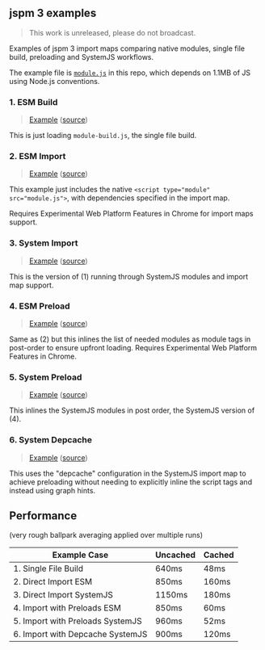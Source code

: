 ## jspm 3 examples

> This work is unreleased, please do not broadcast.

Examples of jspm 3 import maps comparing native modules, single file build, preloading and SystemJS workflows.

The example file is [`module.js`](https://github.com/guybedford/jspm3-examples/blob/master/module.js) in this repo, which depends on 1.1MB of JS using Node.js conventions.

### 1. ESM Build

> [Example](https://guybedford.github.io/jspm3-examples/1-esm-build) ([source](https://github.com/guybedford/jspm3-examples/blob/master/1-esm-build.html))

This is just loading `module-build.js`, the single file build.

### 2. ESM Import

> [Example](https://guybedford.github.io/jspm3-examples/2-esm-import) ([source](https://github.com/guybedford/jspm3-examples/blob/master/2-esm-import.html))

This example just includes the native `<script type="module" src="module.js">`, with dependencies specified in the import map.

Requires Experimental Web Platform Features in Chrome for import maps support.

### 3. System Import

> [Example](https://guybedford.github.io/jspm3-examples/3-system-import) ([source](https://github.com/guybedford/jspm3-examples/blob/master/3-system-import.html))

This is the version of (1) running through SystemJS modules and import map support.

### 4. ESM Preload

> [Example](https://guybedford.github.io/jspm3-examples/4-esm-preload) ([source](https://github.com/guybedford/jspm3-examples/blob/master/4-esm-preload.html))

Same as (2) but this inlines the list of needed modules as module tags in post-order to ensure upfront loading. Requires Experimental Web Platform Features in Chrome.

### 5. System Preload

> [Example](https://guybedford.github.io/jspm3-examples/5-system-preload) ([source](https://github.com/guybedford/jspm3-examples/blob/master/5-system-preload.html))

This inlines the SystemJS modules in post order, the SystemJS version of (4).

### 6. System Depcache

> [Example](https://guybedford.github.io/jspm3-examples/6-system-depcache) ([source](https://github.com/guybedford/jspm3-examples/blob/master/6-system-depcache.html))

This uses the "depcache" configuration in the SystemJS import map to achieve
preloading without needing to explicitly inline the script tags and instead using graph hints.

## Performance

(very rough ballpark averaging applied over multiple runs)

| Example Case                     | Uncached | Cached |
| ---------------------------------| -------- | ------ |
| 1. Single File Build             | 640ms    | 48ms   |
| 2. Direct Import ESM             | 850ms    | 160ms  |
| 3. Direct Import SystemJS        | 1150ms   | 180ms  |
| 4. Import with Preloads ESM      | 850ms    | 60ms   |
| 5. Import with Preloads SystemJS | 960ms    | 52ms   |
| 6. Import with Depcache SystemJS | 900ms    | 120ms  |
